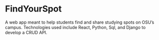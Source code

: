 # FindYourSpot
A web app meant to help students find and share studying spots on OSU’s campus. Technologies used include React, Python, Sql, and Django to develop a CRUD API.
